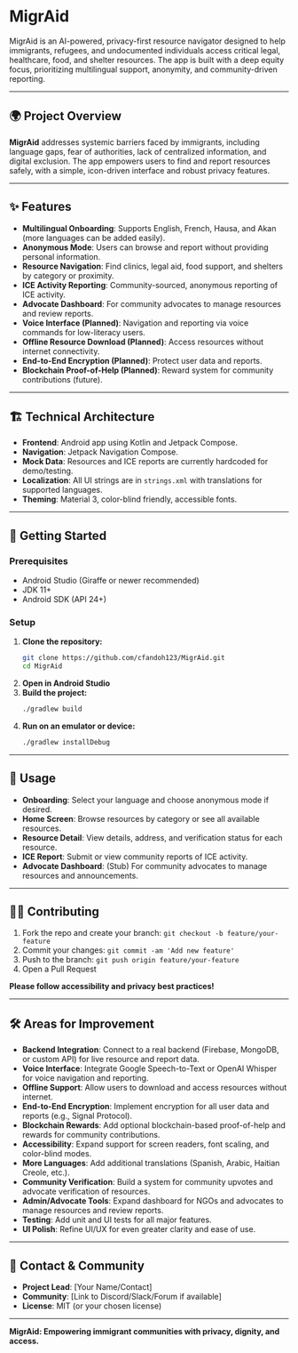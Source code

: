 # MigrAid

MigrAid is an AI-powered, privacy-first resource navigator designed to help immigrants, refugees, and undocumented individuals access critical legal, healthcare, food, and shelter resources. The app is built with a deep equity focus, prioritizing multilingual support, anonymity, and community-driven reporting.

---

## 🌍 Project Overview

**MigrAid** addresses systemic barriers faced by immigrants, including language gaps, fear of authorities, lack of centralized information, and digital exclusion. The app empowers users to find and report resources safely, with a simple, icon-driven interface and robust privacy features.

---

## ✨ Features

- **Multilingual Onboarding**: Supports English, French, Hausa, and Akan (more languages can be added easily).
- **Anonymous Mode**: Users can browse and report without providing personal information.
- **Resource Navigation**: Find clinics, legal aid, food support, and shelters by category or proximity.
- **ICE Activity Reporting**: Community-sourced, anonymous reporting of ICE activity.
- **Advocate Dashboard**: For community advocates to manage resources and review reports.
- **Voice Interface (Planned)**: Navigation and reporting via voice commands for low-literacy users.
- **Offline Resource Download (Planned)**: Access resources without internet connectivity.
- **End-to-End Encryption (Planned)**: Protect user data and reports.
- **Blockchain Proof-of-Help (Planned)**: Reward system for community contributions (future).

---

## 🏗️ Technical Architecture

- **Frontend**: Android app using Kotlin and Jetpack Compose.
- **Navigation**: Jetpack Navigation Compose.
- **Mock Data**: Resources and ICE reports are currently hardcoded for demo/testing.
- **Localization**: All UI strings are in `strings.xml` with translations for supported languages.
- **Theming**: Material 3, color-blind friendly, accessible fonts.

---

## 🚀 Getting Started

### Prerequisites
- Android Studio (Giraffe or newer recommended)
- JDK 11+
- Android SDK (API 24+)

### Setup
1. **Clone the repository:**
   ```bash
   git clone https://github.com/cfandoh123/MigrAid.git
   cd MigrAid
   ```
2. **Open in Android Studio**
3. **Build the project:**
   ```bash
   ./gradlew build
   ```
4. **Run on an emulator or device:**
   ```bash
   ./gradlew installDebug
   ```

---

## 📱 Usage

- **Onboarding**: Select your language and choose anonymous mode if desired.
- **Home Screen**: Browse resources by category or see all available resources.
- **Resource Detail**: View details, address, and verification status for each resource.
- **ICE Report**: Submit or view community reports of ICE activity.
- **Advocate Dashboard**: (Stub) For community advocates to manage resources and announcements.

---

## 🧑‍💻 Contributing

1. Fork the repo and create your branch: `git checkout -b feature/your-feature`
2. Commit your changes: `git commit -am 'Add new feature'`
3. Push to the branch: `git push origin feature/your-feature`
4. Open a Pull Request

**Please follow accessibility and privacy best practices!**

---

## 🛠️ Areas for Improvement

- **Backend Integration**: Connect to a real backend (Firebase, MongoDB, or custom API) for live resource and report data.
- **Voice Interface**: Integrate Google Speech-to-Text or OpenAI Whisper for voice navigation and reporting.
- **Offline Support**: Allow users to download and access resources without internet.
- **End-to-End Encryption**: Implement encryption for all user data and reports (e.g., Signal Protocol).
- **Blockchain Rewards**: Add optional blockchain-based proof-of-help and rewards for community contributions.
- **Accessibility**: Expand support for screen readers, font scaling, and color-blind modes.
- **More Languages**: Add additional translations (Spanish, Arabic, Haitian Creole, etc.).
- **Community Verification**: Build a system for community upvotes and advocate verification of resources.
- **Admin/Advocate Tools**: Expand dashboard for NGOs and advocates to manage resources and review reports.
- **Testing**: Add unit and UI tests for all major features.
- **UI Polish**: Refine UI/UX for even greater clarity and ease of use.

---

## 📣 Contact & Community

- **Project Lead**: [Your Name/Contact]
- **Community**: [Link to Discord/Slack/Forum if available]
- **License**: MIT (or your chosen license)

---

**MigrAid: Empowering immigrant communities with privacy, dignity, and access.** 
